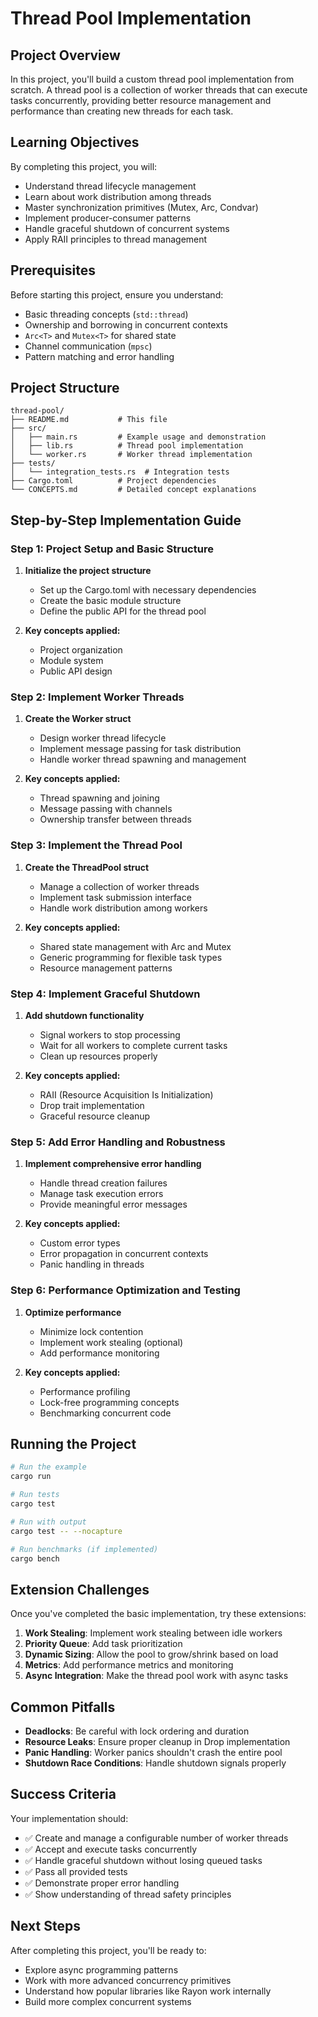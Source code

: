 # Thread Pool Implementation

## Project Overview

In this project, you'll build a custom thread pool implementation from scratch. A thread pool is a collection of worker threads that can execute tasks concurrently, providing better resource management and performance than creating new threads for each task.

## Learning Objectives

By completing this project, you will:
- Understand thread lifecycle management
- Learn about work distribution among threads
- Master synchronization primitives (Mutex, Arc, Condvar)
- Implement producer-consumer patterns
- Handle graceful shutdown of concurrent systems
- Apply RAII principles to thread management

## Prerequisites

Before starting this project, ensure you understand:
- Basic threading concepts (`std::thread`)
- Ownership and borrowing in concurrent contexts
- `Arc<T>` and `Mutex<T>` for shared state
- Channel communication (`mpsc`)
- Pattern matching and error handling

## Project Structure

```
thread-pool/
├── README.md           # This file
├── src/
│   ├── main.rs         # Example usage and demonstration
│   ├── lib.rs          # Thread pool implementation
│   └── worker.rs       # Worker thread implementation
├── tests/
│   └── integration_tests.rs  # Integration tests
├── Cargo.toml          # Project dependencies
└── CONCEPTS.md         # Detailed concept explanations
```

## Step-by-Step Implementation Guide

### Step 1: Project Setup and Basic Structure

1. **Initialize the project structure**
   - Set up the Cargo.toml with necessary dependencies
   - Create the basic module structure
   - Define the public API for the thread pool

2. **Key concepts applied:**
   - Project organization
   - Module system
   - Public API design

### Step 2: Implement Worker Threads

1. **Create the Worker struct**
   - Design worker thread lifecycle
   - Implement message passing for task distribution
   - Handle worker thread spawning and management

2. **Key concepts applied:**
   - Thread spawning and joining
   - Message passing with channels
   - Ownership transfer between threads

### Step 3: Implement the Thread Pool

1. **Create the ThreadPool struct**
   - Manage a collection of worker threads
   - Implement task submission interface
   - Handle work distribution among workers

2. **Key concepts applied:**
   - Shared state management with Arc and Mutex
   - Generic programming for flexible task types
   - Resource management patterns

### Step 4: Implement Graceful Shutdown

1. **Add shutdown functionality**
   - Signal workers to stop processing
   - Wait for all workers to complete current tasks
   - Clean up resources properly

2. **Key concepts applied:**
   - RAII (Resource Acquisition Is Initialization)
   - Drop trait implementation
   - Graceful resource cleanup

### Step 5: Add Error Handling and Robustness

1. **Implement comprehensive error handling**
   - Handle thread creation failures
   - Manage task execution errors
   - Provide meaningful error messages

2. **Key concepts applied:**
   - Custom error types
   - Error propagation in concurrent contexts
   - Panic handling in threads

### Step 6: Performance Optimization and Testing

1. **Optimize performance**
   - Minimize lock contention
   - Implement work stealing (optional)
   - Add performance monitoring

2. **Key concepts applied:**
   - Performance profiling
   - Lock-free programming concepts
   - Benchmarking concurrent code

## Running the Project

```bash
# Run the example
cargo run

# Run tests
cargo test

# Run with output
cargo test -- --nocapture

# Run benchmarks (if implemented)
cargo bench
```

## Extension Challenges

Once you've completed the basic implementation, try these extensions:

1. **Work Stealing**: Implement work stealing between idle workers
2. **Priority Queue**: Add task prioritization
3. **Dynamic Sizing**: Allow the pool to grow/shrink based on load
4. **Metrics**: Add performance metrics and monitoring
5. **Async Integration**: Make the thread pool work with async tasks

## Common Pitfalls

- **Deadlocks**: Be careful with lock ordering and duration
- **Resource Leaks**: Ensure proper cleanup in Drop implementation
- **Panic Handling**: Worker panics shouldn't crash the entire pool
- **Shutdown Race Conditions**: Handle shutdown signals properly

## Success Criteria

Your implementation should:
- ✅ Create and manage a configurable number of worker threads
- ✅ Accept and execute tasks concurrently
- ✅ Handle graceful shutdown without losing queued tasks
- ✅ Pass all provided tests
- ✅ Demonstrate proper error handling
- ✅ Show understanding of thread safety principles

## Next Steps

After completing this project, you'll be ready to:
- Explore async programming patterns
- Work with more advanced concurrency primitives
- Understand how popular libraries like Rayon work internally
- Build more complex concurrent systems